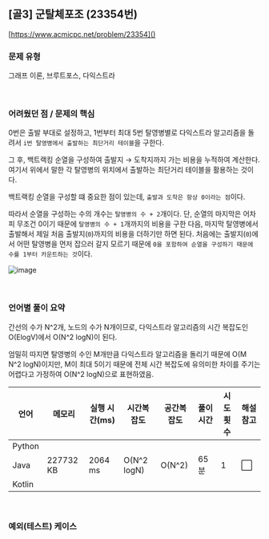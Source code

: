 ## [골3] 군탈체포조 (23354번)

[https://www.acmicpc.net/problem/23354]()

### 문제 유형

그래프 이론, 브루트포스, 다익스트라

<br>

### 어려웠던 점 / 문제의 핵심

0번은 출발 부대로 설정하고, 1번부터 최대 5번 탈영병별로 다익스트라 알고리즘을 돌려서 `i번 탈영병에서 출발하는 최단거리 테이블`을 구한다.

그 후, 백트랙킹 순열을 구성하여 출발지 → 도착지까지 가는 비용을 누적하여 계산한다. 여기서 위에서 말한 각 탈영병의 위치에서 출발하는 최단거리 테이블을 활용하는 것이다.

백트랙킹 순열을 구성할 떄 중요한 점이 있는데, `출발과 도착은 항상 0이라는 점`이다.

따라서 순열을 구성하는 수의 개수는 `탈영병의 수 + 2`개이다. 단, 순열의 마지막은 어차피 무조건 0이기 때문에 `탈영병의 수 + 1`개까지의 비용을 구한 다음, 마지막 탈영병에서 출발해서 제일 처음 출발지(`0`)까지의 비용을 더하기만 하면 된다.  처음에는 출발지(`0`)에서 어떤 탈영병을 먼저 잡으러 갈지 모르기 때문에 `0을 포함하여 순열을 구성하기 때문에 수를 1부터 카운트하는 것`이다.

![image](https://user-images.githubusercontent.com/93081720/233789338-2c53dd6f-8192-4b85-8c19-e4733b191b82.png)

<br>

### 언어별 풀이 요약

간선의 수가 N^2개, 노드의 수가 N개이므로, 다익스트라 알고리즘의 시간 복잡도인 O(ElogV)에서 O(N^2 logN)이 된다.

엄밀히 따지면 탈영병의 수인 M개만큼 다익스트라 알고리즘을 돌리기 때문에 O(M N^2 logN)이지만, M이 최대 5이기 때문에 전체 시간 복잡도에 유의미한 차이를 주기는 어렵다고 가정하여 O(N^2 logN)으로 표현하였음.

| 언어   | 메모리    | 실행 시간(ms) | 시간복잡도  | 공간복잡도 | 풀이 시간 | 시도 횟수 | 해설 참고            |
| ------ | --------- | ------------- | ----------- | ---------- | --------- | --------- | -------------------- |
| Python |           |               |             |            |           |           |                      |
| Java   | 227732 KB | 2064 ms       | O(N^2 logN) | O(N^2)     | 65분      | 1         | :white_large_square: |
| Kotlin |           |               |             |            |           |           |                      |

<br>

### 예외(테스트) 케이스

```
```

